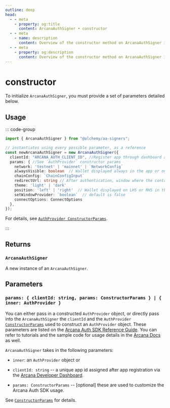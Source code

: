 ```yaml
---
outline: deep
head:
  - - meta
    - property: og:title
      content: ArcanaAuthSigner • constructor
  - - meta
    - name: description
      content: Overview of the constructor method on ArcanaAuthSigner in aa-signers
  - - meta
    - property: og:description
      content: Overview of the constructor method on ArcanaAuthSigner in aa-signers
---
```


# constructor

To initialize `ArcanaAuthSigner`, you must provide a set of parameters detailed below.

## Usage

::: code-group

```ts [example.ts]
import { ArcanaAuthSigner } from "@alchemy/aa-signers";

// instantiates using every possible parameter, as a reference
const newArcanaAuthSigner = new ArcanaAuthSigner({
  clientId: "ARCANA_AUTH_CLIENT_ID", //Register app through dashboard and get clientId
  params: { //See `AuthProvider` constructor params
    network: 'testnet' | 'mainnet' | `NetworkConfig`
    alwaysVisible: boolean  // Wallet displayed always in the app or only when a transaction needs review
    chainConfig: `ChainConfigInput`
    redirectUrl: string // After authentication, window where the control returns
    theme: 'light' | 'dark'
    position: 'left' | 'right'  // Wallet displayed on LHS or RHS in the app context
    setWindowProvider: `boolean`  // default is false
    connectOptions: ConnectOptions
  },
});
```

For details, see [`AuthProvider ConstructorParams`](https://authsdk-ref-guide.netlify.app/interfaces/constructorparams).

:::

## Returns

### `ArcanaAuthSigner`

A new instance of an `ArcanaAuthSigner`.

## Parameters

### `params: { clientId: string, params: ConstructorParams } | { inner: AuthProvider }`

You can either pass in a constructed `AuthProvider` object, or directly pass into the `ArcanaAuthSigner` the `clientId` and the `AuthProvider` [`ConstructorParams`](https://authsdk-ref-guide.netlify.app/interfaces/constructorparams) used to construct an `AuthProvider` object. These parameters are listed on the [Arcana Auth SDK Reference Guide](https://authsdk-ref-guide.netlify.app/interfaces/constructorparams). You can refer to tutorials and the sample code for usage details in the [Arcana Docs](https://docs.arcana.network/tutorials/code-samples/web/) as well.

`ArcanaAuthSigner` takes in the following parameters:

- `inner`: an `AuthProvider` object
  or
- `clientId: string` -- a unique app id assigned after app registration via the [Arcana Developer Dashboard](https://dashboard.arcana.network/).

- `params: ConstructorParams` -- [optional] these are used to customize the Arcana Auth SDK usage.

See [`ConstructorParams`](https://authsdk-ref-guide.netlify.app/interfaces/constructorparams) for details.
